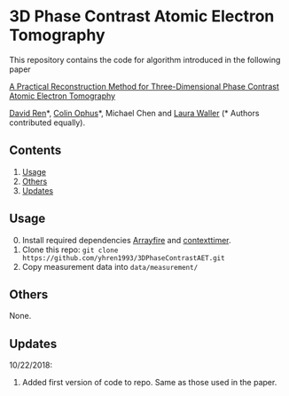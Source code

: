 # 3D Phase Contrast Atomic Electron Tomography
This repository contains the code for algorithm introduced in the following paper

[A Practical Reconstruction Method for Three-Dimensional Phase Contrast Atomic Electron Tomography](https://arxiv.org/abs/1807.03886)

[David Ren](http://scholar.google.com/citations?user=zTsT-cAAAAAJ&hl=en)\*, [Colin Ophus](https://foundry.lbl.gov/people/colin_ophus.html)\*, Michael Chen and [Laura Waller](https://www.laurawaller.com) (\* Authors contributed equally).


## Contents
1. [Usage](#usage)
2. [Others](#others)
3. [Updates](#updates)

## Usage 
0. Install required dependencies [Arrayfire](https://github.com/arrayfire/arrayfire-python) and [contexttimer](https://pypi.org/project/contexttimer/).
1. Clone this repo: ```git clone https://github.com/yhren1993/3DPhaseContrastAET.git```
2. Copy measurement data into ```data/measurement/```

## Others
None.

## Updates
10/22/2018:
1. Added first version of code to repo. Same as those used in the paper.
